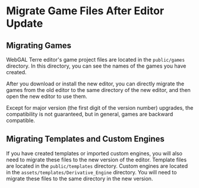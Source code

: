 # Migrate Game Files After Editor Update

## Migrating Games

WebGAL Terre editor's game project files are located in the `public/games` directory. In this directory, you can see the names of the games you have created.

After you download or install the new editor, you can directly migrate the games from the old editor to the same directory of the new editor, and then open the new editor to use them.

Except for major version (the first digit of the version number) upgrades, the compatibility is not guaranteed, but in general, games are backward compatible.

## Migrating Templates and Custom Engines

If you have created templates or imported custom engines, you will also need to migrate these files to the new version of the editor. Template files are located in the `public/templates` directory.
Custom engines are located in the `assets/templates/Derivative_Engine` directory. You will need to migrate these files to the same directory in the new version.
